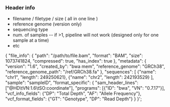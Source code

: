 ### Header info
- filename / filetype / size ( all in one line )
- reference genome (version only)
- sequencing type
- num. of samples -- if >1, pipeline will not work (designed only for one sample at a time)
- etc

{
  "file_info": {
    "path": "/path/to/file.bam",
    "format": "BAM",
    "size": 1073741824,
    "compressed": true,
    "has_index": true
  },
  "metadata": {
    "version": "1.6",
    "created_by": "bwa mem", 
    "reference_genome": "GRCh38",
    "reference_genome_path": "/ref/GRCh38.fa"
  },
  "sequences": [
    {"name": "chr1", "length": 249250621},
    {"name": "chr2", "length": 242193529}
  ],
  "sample": "sampleID",
  "format_specific": {
    "sam_header_lines": ["@HD\tVN:1.6\tSO:coordinate"],
    "programs": [{"ID": "bwa", "VN": "0.7.17"}],
    "vcf_info_fields": {"DP": "Total Depth", "AF": "Allele Frequency"},
    "vcf_format_fields": {"GT": "Genotype", "DP": "Read Depth"}
  }
}';
